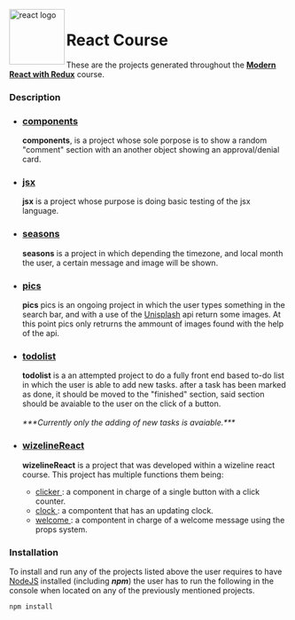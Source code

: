<img src="https://upload.wikimedia.org/wikipedia/commons/thumb/a/a7/React-icon.svg/1200px-React-icon.svg.png" alt="react logo" width="100" align="left">
<h1>React Course</h1>

These are the projects generated throughout the **[Modern React with Redux](https://www.udemy.com/react-redux/ "Modern React with Redux [2019 Update]")** course.

### Description

<ul>
 <li>
  <h3><a href="./components" title="Components Project">components</a></h3>
  <p>
   <strong>components</strong>, 
    is a project whose sole porpose is to show a random "comment" 
    section with an another object showing an approval/denial card. 
  </p>
 </li>

 <li>
  <h3><a href="./jsx" title="JSX Project">jsx</a></h3>
  <p>	
   <strong>jsx</strong>
   is a project whose purpose is doing basic testing of the jsx
   language.
  </p>
 </li>

 <li>
  <h3><a href="./seasons" title="Seasons Project">seasons</a></h3>
  <p>
   <strong>seasons</strong>
   is a project in which depending the timezone, and local
   month the user, a certain message and image will be shown.
  </p>
 </li>
 
 <li>
  <h3><a href="./pics" title="Pics Project">pics</a></h3>
  <p>
   <strong>pics</strong>
   pics is an ongoing project in which the user types something
   in the search bar, and with a use of the 
   <a href="https://unsplash.com/" title="Unisplash Home">Unisplash</a> 
   api return some images. At this point pics only retrurns the ammount
   of images found with the help of the api.
  </p>
 </li>
 
 <li>
  <h3><a href="./todolist" title="To-Do List Project">todolist</a></h3>
  <p>
  <strong>todolist</strong>
  is a an attempted project to do a fully front end based
  to-do list in which the user is able to add new tasks.
  after a task has been marked as done, it should be moved
  to the "finished" section, said section should be avaiable
  to the user on the click of a button. 
  <br/><br/>
  <em>***Currently only the adding of new tasks is avaiable.***</em>
  </p>
 </li>

 <li>
   <h3><a href="./wizelineReact" title="Wizeline React Project">wizelineReact</a></h3>
  <p>
   <strong>wizelineReact</strong>
   is a project that was developed within a wizeline react
   course. This project has multiple functions them being:
   <ul>
   <li>
   <a href="./wizelineReact/src/components/Clicker" title="Clicker folder">
   clicker
   </a>
   : a component in charge of a single button with a click
   counter. 
   </li>
   <li>
   <a href="./wizelineReact/src/components/Clock" title="Clock folder">
   clock
   </a>
   : a compontent that has an updating clock. 
   </li>
   <li>
   <a href="./wizelineReact/src/components/Welcome" title="Welcome folder">
   welcome
   </a>
   : a compontent in charge of a welcome message using the
   props system.
   </li>
   </ul>
  </p>
 </li>
</ul>

### Installation

<p>
To install and run any of the projects listed above the user requires
to have 
<a href="https://nodejs.org/en/" title="NodeJS Webpage">NodeJS</a>
installed (including <strong><em>npm</em></strong>) the user has to
run the following in the console when located on any of the previously
mentioned projects.
</p>

```bash
npm install
```
